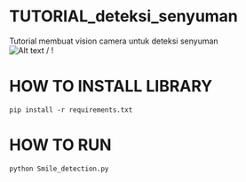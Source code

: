 # TUTORIAL_deteksi_senyuman
Tutorial membuat vision camera untuk deteksi senyuman
<br />
![ Alt text](https://github.com/fajarlabs/TUTORIAL_deteksi_senyuman/blob/master/demo.gif) / ! [](https://github.com/fajarlabs/TUTORIAL_deteksi_senyuman/blob/master/demo.gif)

# HOW TO INSTALL LIBRARY
``````
pip install -r requirements.txt
``````

# HOW TO RUN
``````
python Smile_detection.py
``````
